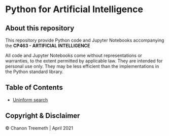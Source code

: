 # Python for Artificial Intelligence

## About this repository

This repository provide Python code and Jupyter Notebooks accompanying the **CP463 - ARTIFICIAL INTELLIGENCE**

All code and Jupyter Notebooks come without representations or warranties, to the extent permitted by applicable law. They are intended for personal use only. They may be less efficient than the implementations in the Python standard library.

## Table of Contents

* [Uninform search](https://github.com/Chanonsersa/Artificial-Intelligence/blob/master/Uninformed%20Search.ipynb)

## Copyright & Disclaimer
© Chanon Treemeth | April 2021
